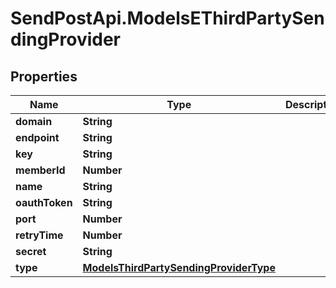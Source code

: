 # SendPostApi.ModelsEThirdPartySendingProvider

## Properties
Name | Type | Description | Notes
------------ | ------------- | ------------- | -------------
**domain** | **String** |  | [optional] 
**endpoint** | **String** |  | [optional] 
**key** | **String** |  | [optional] 
**memberId** | **Number** |  | [optional] 
**name** | **String** |  | [optional] 
**oauthToken** | **String** |  | [optional] 
**port** | **Number** |  | [optional] 
**retryTime** | **Number** |  | [optional] 
**secret** | **String** |  | [optional] 
**type** | [**ModelsThirdPartySendingProviderType**](ModelsThirdPartySendingProviderType.md) |  | [optional] 


